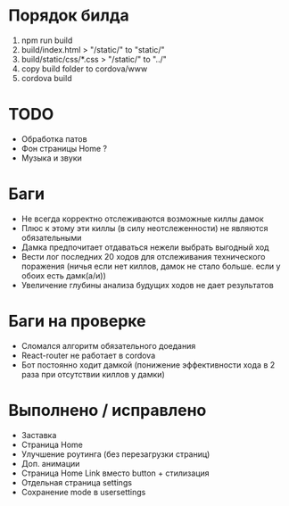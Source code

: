 # Порядок билда

1. npm run build
2. build/index.html > "/static/" to "static/"
3. build/static/css/*.css > "/static/" to "../"
4. copy build folder to cordova/www
5. cordova build

# TODO
- Обработка патов
- Фон страницы Home ?
- Музыка и звуки

# Баги
- Не всегда корректно отслеживаются возможные киллы дамок
- Плюс к этому эти киллы (в силу неотслеженности) не являются обязательными
- Дамка предпочитает отдаваться нежели выбрать выгодный ход
- Вести лог последних 20 ходов для отслеживания технического поражения (ничья если нет киллов, дамок не стало больше. если у обоих есть дамк(а/и))
- Увеличение глубины анализа будущих ходов не дает результатов

# Баги на проверке
+ Сломался алгоритм обязательного доедания
+ React-router не работает в cordova
+ Бот постоянно ходит дамкой (понижение эффективности хода в 2 раза при отсутствии киллов у дамки)

# Выполнено / исправлено
+ Заставка
+ Страница Home
+ Улучшение роутинга (без перезагрузки страниц)
+ Доп. анимации
+ Страница Home Link вместо button + стилизация
+ Отдельная страница settings
+ Сохранение mode в usersettings